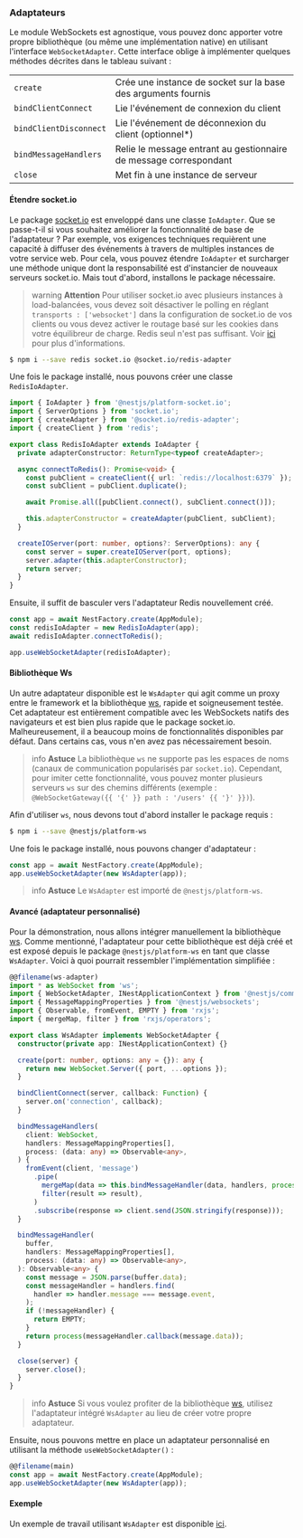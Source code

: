 ### Adaptateurs

Le module WebSockets est agnostique, vous pouvez donc apporter votre propre bibliothèque (ou même une implémentation native) en utilisant l'interface `WebSocketAdapter`. Cette interface oblige à implémenter quelques méthodes décrites dans le tableau suivant :

<table>
  <tr>
    <td><code>create</code></td>
    <td>Crée une instance de socket sur la base des arguments fournis</td>
  </tr>
  <tr>
    <td><code>bindClientConnect</code></td>
    <td>Lie l'événement de connexion du client</td>
  </tr>
  <tr>
    <td><code>bindClientDisconnect</code></td>
    <td>Lie l'événement de déconnexion du client (optionnel*)</td>
  </tr>
  <tr>
    <td><code>bindMessageHandlers</code></td>
    <td>Relie le message entrant au gestionnaire de message correspondant</td>
  </tr>
  <tr>
    <td><code>close</code></td>
    <td>Met fin à une instance de serveur</td>
  </tr>
</table>

#### Étendre socket.io

Le package [socket.io](https://github.com/socketio/socket.io) est enveloppé dans une classe `IoAdapter`. Que se passe-t-il si vous souhaitez améliorer la fonctionnalité de base de l'adaptateur ? Par exemple, vos exigences techniques requièrent une capacité à diffuser des événements à travers de multiples instances de votre service web. Pour cela, vous pouvez étendre `IoAdapter` et surcharger une méthode unique dont la responsabilité est d'instancier de nouveaux serveurs socket.io. Mais tout d'abord, installons le package nécessaire.

> warning **Attention** Pour utiliser socket.io avec plusieurs instances à load-balancées, vous devez soit désactiver le polling en réglant `transports : ['websocket']` dans la configuration de socket.io de vos clients ou vous devez activer le routage basé sur les cookies dans votre équilibreur de charge. Redis seul n'est pas suffisant. Voir [ici](https://socket.io/docs/v4/using-multiple-nodes/#enabling-sticky-session) pour plus d'informations.

```bash
$ npm i --save redis socket.io @socket.io/redis-adapter
```

Une fois le package installé, nous pouvons créer une classe `RedisIoAdapter`.

```typescript
import { IoAdapter } from '@nestjs/platform-socket.io';
import { ServerOptions } from 'socket.io';
import { createAdapter } from '@socket.io/redis-adapter';
import { createClient } from 'redis';

export class RedisIoAdapter extends IoAdapter {
  private adapterConstructor: ReturnType<typeof createAdapter>;

  async connectToRedis(): Promise<void> {
    const pubClient = createClient({ url: `redis://localhost:6379` });
    const subClient = pubClient.duplicate();

    await Promise.all([pubClient.connect(), subClient.connect()]);

    this.adapterConstructor = createAdapter(pubClient, subClient);
  }

  createIOServer(port: number, options?: ServerOptions): any {
    const server = super.createIOServer(port, options);
    server.adapter(this.adapterConstructor);
    return server;
  }
}
```

Ensuite, il suffit de basculer vers l'adaptateur Redis nouvellement créé.

```typescript
const app = await NestFactory.create(AppModule);
const redisIoAdapter = new RedisIoAdapter(app);
await redisIoAdapter.connectToRedis();

app.useWebSocketAdapter(redisIoAdapter);
```

#### Bibliothèque Ws

Un autre adaptateur disponible est le `WsAdapter` qui agit comme un proxy entre le framework et la bibliothèque [ws](https://github.com/websockets/ws), rapide et soigneusement testée. Cet adaptateur est entièrement compatible avec les WebSockets natifs des navigateurs et est bien plus rapide que le package socket.io. Malheureusement, il a beaucoup moins de fonctionnalités disponibles par défaut. Dans certains cas, vous n'en avez pas nécessairement besoin.

> info **Astuce** La bibliothèque `ws` ne supporte pas les espaces de noms (canaux de communication popularisés par `socket.io`). Cependant, pour imiter cette fonctionnalité, vous pouvez monter plusieurs serveurs `ws` sur des chemins différents (exemple : `@WebSocketGateway({{ '{' }} path : '/users' {{ '}' }})`).

Afin d'utiliser `ws`, nous devons tout d'abord installer le package requis :

```bash
$ npm i --save @nestjs/platform-ws
```

Une fois le package installé, nous pouvons changer d'adaptateur :

```typescript
const app = await NestFactory.create(AppModule);
app.useWebSocketAdapter(new WsAdapter(app));
```

> info **Astuce** Le `WsAdapter` est importé de `@nestjs/platform-ws`.

#### Avancé (adaptateur personnalisé)

Pour la démonstration, nous allons intégrer manuellement la bibliothèque [ws](https://github.com/websockets/ws). Comme mentionné, l'adaptateur pour cette bibliothèque est déjà créé et est exposé depuis le package `@nestjs/platform-ws` en tant que classe `WsAdapter`. Voici à quoi pourrait ressembler l'implémentation simplifiée :

```typescript
@@filename(ws-adapter)
import * as WebSocket from 'ws';
import { WebSocketAdapter, INestApplicationContext } from '@nestjs/common';
import { MessageMappingProperties } from '@nestjs/websockets';
import { Observable, fromEvent, EMPTY } from 'rxjs';
import { mergeMap, filter } from 'rxjs/operators';

export class WsAdapter implements WebSocketAdapter {
  constructor(private app: INestApplicationContext) {}

  create(port: number, options: any = {}): any {
    return new WebSocket.Server({ port, ...options });
  }

  bindClientConnect(server, callback: Function) {
    server.on('connection', callback);
  }

  bindMessageHandlers(
    client: WebSocket,
    handlers: MessageMappingProperties[],
    process: (data: any) => Observable<any>,
  ) {
    fromEvent(client, 'message')
      .pipe(
        mergeMap(data => this.bindMessageHandler(data, handlers, process)),
        filter(result => result),
      )
      .subscribe(response => client.send(JSON.stringify(response)));
  }

  bindMessageHandler(
    buffer,
    handlers: MessageMappingProperties[],
    process: (data: any) => Observable<any>,
  ): Observable<any> {
    const message = JSON.parse(buffer.data);
    const messageHandler = handlers.find(
      handler => handler.message === message.event,
    );
    if (!messageHandler) {
      return EMPTY;
    }
    return process(messageHandler.callback(message.data));
  }

  close(server) {
    server.close();
  }
}
```

> info **Astuce** Si vous voulez profiter de la bibliothèque [ws](https://github.com/websockets/ws), utilisez l'adaptateur intégré `WsAdapter` au lieu de créer votre propre adaptateur.

Ensuite, nous pouvons mettre en place un adaptateur personnalisé en utilisant la méthode `useWebSocketAdapter()` :

```typescript
@@filename(main)
const app = await NestFactory.create(AppModule);
app.useWebSocketAdapter(new WsAdapter(app));
```

#### Exemple

Un exemple de travail utilisant `WsAdapter` est disponible [ici](https://github.com/nestjs/nest/tree/master/sample/16-gateways-ws).
